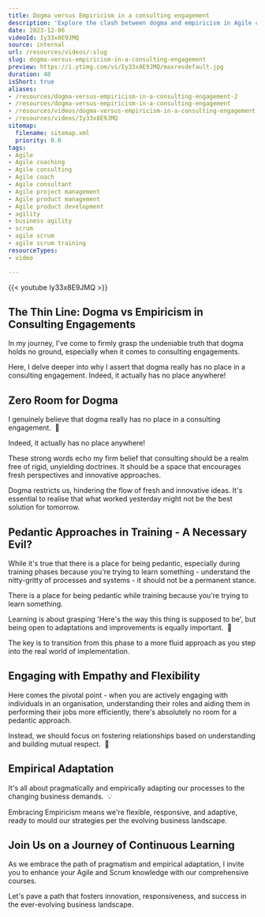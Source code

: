 ```yaml
---
title: Dogma versus Empiricism in a consulting engagement
description: 'Explore the clash between dogma and empiricism in Agile consulting. Learn how to navigate challenges for a more effective team dynamic! #Agile #Scrum #Consulting'
date: 2023-12-06
videoId: Iy33x8E9JMQ
source: internal
url: /resources/videos/:slug
slug: dogma-versus-empiricism-in-a-consulting-engagement
preview: https://i.ytimg.com/vi/Iy33x8E9JMQ/maxresdefault.jpg
duration: 48
isShort: true
aliases:
- /resources/dogma-versus-empiricism-in-a-consulting-engagement-2
- /resources/dogma-versus-empiricism-in-a-consulting-engagement
- /resources/videos/dogma-versus-empiricism-in-a-consulting-engagement
- /resources/videos/Iy33x8E9JMQ
sitemap:
  filename: sitemap.xml
  priority: 0.6
tags:
- Agile
- Agile coaching
- Agile consulting
- Agile coach
- Agile consultant
- Agile project management
- Agile product management
- Agile product development
- agility
- business agility
- scrum
- agile scrum
- agile scrum training
resourceTypes:
- video

---
```

{{< youtube Iy33x8E9JMQ >}}

## The Thin Line: Dogma vs Empiricism in Consulting Engagements

In my journey, I've come to firmly grasp the undeniable truth that dogma holds no ground, especially when it comes to consulting engagements.

Here, I delve deeper into why I assert that dogma really has no place in a consulting engagement. Indeed, it actually has no place anywhere!

## Zero Room for Dogma

I genuinely believe that dogma really has no place in a consulting engagement.  🚫

Indeed, it actually has no place anywhere!

These strong words echo my firm belief that consulting should be a realm free of rigid, unyielding doctrines. It should be a space that encourages fresh perspectives and innovative approaches.

Dogma restricts us, hindering the flow of fresh and innovative ideas. It's essential to realise that what worked yesterday might not be the best solution for tomorrow.

## Pedantic Approaches in Training - A Necessary Evil?

While it's true that there is a place for being pedantic, especially during training phases because you're trying to learn something - understand the nitty-gritty of processes and systems - it should not be a permanent stance.

There is a place for being pedantic while training because you're trying to learn something.

Learning is about grasping 'Here's the way this thing is supposed to be', but being open to adaptations and improvements is equally important.  📘

The key is to transition from this phase to a more fluid approach as you step into the real world of implementation.

## Engaging with Empathy and Flexibility

Here comes the pivotal point - when you are actively engaging with individuals in an organisation, understanding their roles and aiding them in performing their jobs more efficiently, there's absolutely no room for a pedantic approach.

Instead, we should focus on fostering relationships based on understanding and building mutual respect.  🤝

## Empirical Adaptation

It's all about pragmatically and empirically adapting our processes to the changing business demands.  💡

Embracing Empiricism means we're flexible, responsive, and adaptive, ready to mould our strategies per the evolving business landscape.

## Join Us on a Journey of Continuous Learning

As we embrace the path of pragmatism and empirical adaptation, I invite you to enhance your Agile and Scrum knowledge with our comprehensive courses.

Let's pave a path that fosters innovation, responsiveness, and success in the ever-evolving business landscape.







